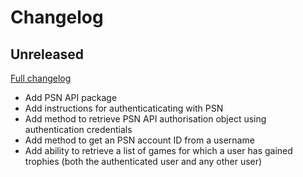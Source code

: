 # Changelog

## Unreleased

[Full changelog][unreleased]

- Add PSN API package
- Add instructions for authenticaticating with PSN
- Add method to retrieve PSN API authorisation object using authentication credentials
- Add method to get an PSN account ID from a username
- Add ability to retrieve a list of games for which a user has gained trophies (both the authenticated user and any other user)

[unreleased]: https://github.com/yndajas/video-game-library/compare/9b793f6...HEAD
